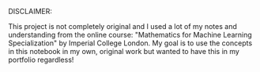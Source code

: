 DISCLAIMER: 

This project is not completely original and I used a lot of my notes and understanding from the online course: "Mathematics for Machine Learning Specialization" by Imperial College London. 
My goal is to use the concepts in this notebook in my own, original work but wanted to have this in my portfolio regardless!
